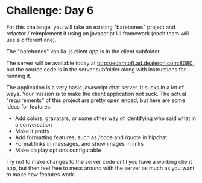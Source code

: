 # Challenge: Day 6

For this challenge, you will take an existing "barebones" project and refactor / reimplement it using an javascript UI framework (each team will use a different one).

The "barebones" vanilla-js client app is in the client subfolder.

The server will be available today at http://edamtoft.ad.dealeron.com:8080, but the source code is in the server subfolder along with instructions for running it. 

The application is a very basic javascript chat server. It sucks in a lot of ways. Your mission is to make the client application not suck. The actual "requirements" of this project are pretty open ended, but here are some ideas for features:
* Add colors, gravatars, or some other way of identifying who said what in a conversation
* Make it pretty
* Add formatting features, such as /code and /quote in hipchat
* Format links in messages, and show images in links
* Make display options configurable

Try not to make changes to the server code until you have a working client app, but then feel free to mess around with the server as much as you want to make new features work.
